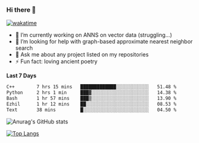 ### Hi there 👋

[![wakatime](https://wakatime.com/badge/user/8906da98-c623-4aff-ac00-99cb42e09b38.svg)](https://wakatime.com/@8906da98-c623-4aff-ac00-99cb42e09b38)

- 🔭 I’m currently working on ANNS on vector data (struggling...)
- 🤔 I’m looking for help with graph-based approximate nearest neighbor search
- 💬 Ask me about any project listed on my repositories
- ⚡ Fun fact: loving ancient poetry


**Last 7 Days**
<!--START_SECTION:waka-->

```txt
C++        7 hrs 15 mins   █████████████░░░░░░░░░░░░   51.48 %
Python     2 hrs 1 min     ███▓░░░░░░░░░░░░░░░░░░░░░   14.38 %
Bash       1 hr 57 mins    ███▒░░░░░░░░░░░░░░░░░░░░░   13.90 %
Ezhil      1 hr 12 mins    ██░░░░░░░░░░░░░░░░░░░░░░░   08.53 %
Text       38 mins         █░░░░░░░░░░░░░░░░░░░░░░░░   04.50 %
```

<!--END_SECTION:waka-->

![Anurag's GitHub stats](https://github-readme-stats.vercel.app/api?username=matchyc&count_private=true&show_icons=true&theme=vue)

[![Top Langs](https://github-readme-stats.vercel.app/api/top-langs/?username=matchyc&langs_count=4&&hide=perl,raku,html,javascript,shell,roff,prolog)](https://github.com/anuraghazra/github-readme-stats)
